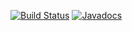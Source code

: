 [![Build Status](https://travis-ci.org/ncsa/security-lib.svg?branch=master)](https://travis-ci.org/ncsa/security-lib)
[![Javadocs](https://www.javadoc.io/badge/edu.uiuc.ncsa.security/ncsa-security-core.svg)](https://www.javadoc.io/doc/edu.uiuc.ncsa.security/ncsa-security-core)
